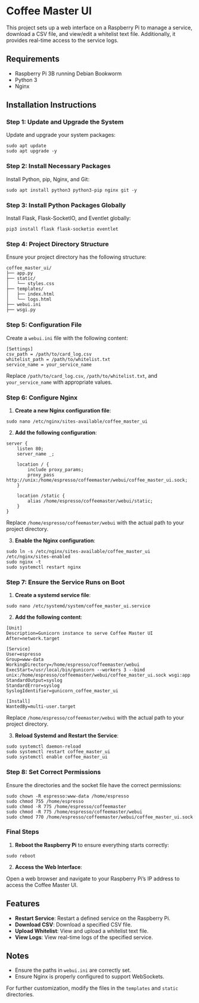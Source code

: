 # Coffee Master UI

This project sets up a web interface on a Raspberry Pi to manage a service, download a CSV file, and view/edit a whitelist text file. Additionally, it provides real-time access to the service logs.

## Requirements

- Raspberry Pi 3B running Debian Bookworm
- Python 3
- Nginx

## Installation Instructions

### Step 1: Update and Upgrade the System

Update and upgrade your system packages:

```
sudo apt update
sudo apt upgrade -y
```

### Step 2: Install Necessary Packages

Install Python, pip, Nginx, and Git:

```
sudo apt install python3 python3-pip nginx git -y
```

### Step 3: Install Python Packages Globally

Install Flask, Flask-SocketIO, and Eventlet globally:

```
pip3 install flask flask-socketio eventlet
```

### Step 4: Project Directory Structure

Ensure your project directory has the following structure:

```
coffee_master_ui/
├── app.py
├── static/
│   └── styles.css
├── templates/
│   ├── index.html
│   └── logs.html
├── webui.ini
├── wsgi.py
```

### Step 5: Configuration File

Create a `webui.ini` file with the following content:

```
[Settings]
csv_path = /path/to/card_log.csv
whitelist_path = /path/to/whitelist.txt
service_name = your_service_name
```

Replace `/path/to/card_log.csv`, `/path/to/whitelist.txt`, and `your_service_name` with appropriate values.

### Step 6: Configure Nginx

1. **Create a new Nginx configuration file**:

```
sudo nano /etc/nginx/sites-available/coffee_master_ui
```

2. **Add the following configuration**:

```
server {
    listen 80;
    server_name _;

    location / {
        include proxy_params;
        proxy_pass http://unix:/home/espresso/coffeemaster/webui/coffee_master_ui.sock;
    }

    location /static {
        alias /home/espresso/coffeemaster/webui/static;
    }
}
```

Replace `/home/espresso/coffeemaster/webui` with the actual path to your project directory.

3. **Enable the Nginx configuration**:

```
sudo ln -s /etc/nginx/sites-available/coffee_master_ui /etc/nginx/sites-enabled
sudo nginx -t
sudo systemctl restart nginx
```

### Step 7: Ensure the Service Runs on Boot

1. **Create a systemd service file**:

```
sudo nano /etc/systemd/system/coffee_master_ui.service
```

2. **Add the following content**:

```
[Unit]
Description=Gunicorn instance to serve Coffee Master UI
After=network.target

[Service]
User=espresso
Group=www-data
WorkingDirectory=/home/espresso/coffeemaster/webui
ExecStart=/usr/local/bin/gunicorn --workers 3 --bind unix:/home/espresso/coffeemaster/webui/coffee_master_ui.sock wsgi:app
StandardOutput=syslog
StandardError=syslog
SyslogIdentifier=gunicorn_coffee_master_ui

[Install]
WantedBy=multi-user.target
```

Replace `/home/espresso/coffeemaster/webui` with the actual path to your project directory.

3. **Reload Systemd and Restart the Service**:

```
sudo systemctl daemon-reload
sudo systemctl restart coffee_master_ui
sudo systemctl enable coffee_master_ui
```

### Step 8: Set Correct Permissions

Ensure the directories and the socket file have the correct permissions:

```
sudo chown -R espresso:www-data /home/espresso
sudo chmod 755 /home/espresso
sudo chmod -R 775 /home/espresso/coffeemaster
sudo chmod -R 775 /home/espresso/coffeemaster/webui
sudo chmod 770 /home/espresso/coffeemaster/webui/coffee_master_ui.sock
```

### Final Steps

1. **Reboot the Raspberry Pi** to ensure everything starts correctly:

```
sudo reboot
```

2. **Access the Web Interface**:

Open a web browser and navigate to your Raspberry Pi’s IP address to access the Coffee Master UI.

## Features

- **Restart Service**: Restart a defined service on the Raspberry Pi.
- **Download CSV**: Download a specified CSV file.
- **Upload Whitelist**: View and upload a whitelist text file.
- **View Logs**: View real-time logs of the specified service.

## Notes

- Ensure the paths in `webui.ini` are correctly set.
- Ensure Nginx is properly configured to support WebSockets.

For further customization, modify the files in the `templates` and `static` directories.
